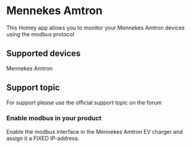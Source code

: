 # Mennekes Amtron
This Homey app allows you to monitor your Mennekes Amtron devices using the modbus protocol

## Supported devices
Mennekes Amtron


## Support topic
For support please use the official support topic on the forum 

### Enable modbus in your product
Enable the modbus interface in the Mennekes Amtron EV charger and assign it a FIXED IP-address.

